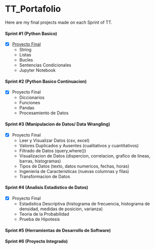 # TT_Portafolio
Here are my final projects made on each Sprint of TT.

#### Sprint #1 (Python Basico)
- [X] [Proyecto Final](https://github.com/margaritatreyes/TT_Portafolio/blob/b782df9ae34e2044b029203a0e89324832ca53b3/Sprint%20%23%201%20-%20Python%20Basico.ipynb)
  - String
  - Listas
  - Bucles
  - Sentencias Condicionales
  - Jupyter Notebook

#### Sprint #2 (Python Basico Continuacion)
- [X] Proyecto Final
  - Diccionarios
  - Funciones
  - Pandas
  - Procesamiento de Datos

#### Sprint #3 (Manipulacion de Datos/ Data Wrangling)
- [X] Proyecto Final
  - Leer y Visualizar Datos (csv, excel)
  - Valores Duplicados y Ausentes (cualitativos y cuantitativos)
  - Filtrado de Datos (query,where())
  - Visualizacion de Datos (dispercion, correlacion, grafico de lineas, barras, histogramas)
  - Tipos de Datos (texto, datos numericos, fechas, horas)
  - Ingenieria de Caracteristicas (nuevas columnas y filas)
  - Transformacion de Datos

#### Sprint #4 (Analisis Estadistico de Datos)
- [X] Proyecto Final
  - Estadistica Descriptiva (histograma de frecuencia, histograma de densidad, medidas de posicion, varianza)
  - Teoria de la Probabilidad
  - Prueba de Hipotesis

#### Sprint #5 (Herramientas de Desarrollo de Software)

#### Sprint #6 (Proyecto Integrado)


